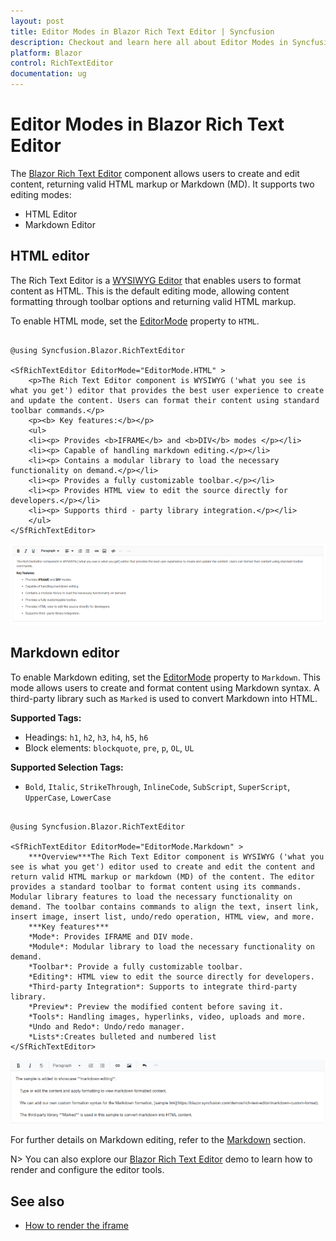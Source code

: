 ```yaml
---
layout: post
title: Editor Modes in Blazor Rich Text Editor | Syncfusion
description: Checkout and learn here all about Editor Modes in Syncfusion Blazor RichTextEditor component and more.
platform: Blazor
control: RichTextEditor
documentation: ug
---
```


# Editor Modes in Blazor Rich Text Editor

The [Blazor Rich Text Editor](https://www.syncfusion.com/blazor-components/blazor-wysiwyg-rich-text-editor) component allows users to create and edit content, returning valid HTML markup or Markdown (MD). It supports two editing modes:

* HTML Editor
* Markdown Editor

## HTML editor

The Rich Text Editor is a [WYSIWYG Editor](https://www.syncfusion.com/blazor-components/blazor-wysiwyg-rich-text-editor) that enables users to format content as HTML. This is the default editing mode, allowing content formatting through toolbar options and returning valid HTML markup.

To enable HTML mode, set the [EditorMode](https://help.syncfusion.com/cr/blazor/Syncfusion.Blazor.RichTextEditor.EditorMode.html) property to `HTML`.

```cshtml

@using Syncfusion.Blazor.RichTextEditor

<SfRichTextEditor EditorMode="EditorMode.HTML" >
    <p>The Rich Text Editor component is WYSIWYG ('what you see is what you get') editor that provides the best user experience to create and update the content. Users can format their content using standard toolbar commands.</p>
    <p><b> Key features:</b></p>
    <ul>
    <li><p> Provides <b>IFRAME</b> and <b>DIV</b> modes </p></li>
    <li><p> Capable of handling markdown editing.</p></li>
    <li><p> Contains a modular library to load the necessary functionality on demand.</p></li>
    <li><p> Provides a fully customizable toolbar.</p></li>
    <li><p> Provides HTML view to edit the source directly for developers.</p></li>
    <li><p> Supports third - party library integration.</p></li>
    </ul>
</SfRichTextEditor>

```

![Blazor RichTextEditor with HTML Editor](./images/blazor-richtexteditor-with-html-editor.png)

## Markdown editor

To enable Markdown editing, set the [EditorMode](https://help.syncfusion.com/cr/blazor/Syncfusion.Blazor.RichTextEditor.EditorMode.html#Syncfusion_Blazor_RichTextEditor_EditorMode_Markdown) property to `Markdown`. This mode allows users to create and format content using Markdown syntax. A third-party library such as `Marked` is used to convert Markdown into HTML.

**Supported Tags:**

- Headings: `h1`, `h2`, `h3`, `h4`, `h5`, `h6`
- Block elements: `blockquote`, `pre`, `p`, `OL`, `UL`

**Supported Selection Tags:**

- `Bold`, `Italic`, `StrikeThrough`, `InlineCode`, `SubScript`, `SuperScript`, `UpperCase`, `LowerCase`

```cshtml

@using Syncfusion.Blazor.RichTextEditor

<SfRichTextEditor EditorMode="EditorMode.Markdown" >
    ***Overview***The Rich Text Editor component is WYSIWYG ('what you see is what you get') editor used to create and edit the content and return valid HTML markup or markdown (MD) of the content. The editor provides a standard toolbar to format content using its commands. Modular library features to load the necessary functionality on demand. The toolbar contains commands to align the text, insert link, insert image, insert list, undo/redo operation, HTML view, and more.
    ***Key features***
    *Mode*: Provides IFRAME and DIV mode.
    *Module*: Modular library to load the necessary functionality on demand.
    *Toolbar*: Provide a fully customizable toolbar.
    *Editing*: HTML view to edit the source directly for developers.
    *Third-party Integration*: Supports to integrate third-party library.
    *Preview*: Preview the modified content before saving it.
    *Tools*: Handling images, hyperlinks, video, uploads and more.
    *Undo and Redo*: Undo/redo manager.
    *Lists*:Creates bulleted and numbered list
</SfRichTextEditor>

```

![Blazor RichTextEditor with Markdown Editor](./images/blazor-richtexteditor-markdown-editor.png)

For further details on Markdown editing, refer to the [Markdown](./markdown) section.

N> You can also explore our [Blazor Rich Text Editor](https://blazor.syncfusion.com/demos/rich-text-editor/overview?theme=bootstrap5) demo to learn how to render and configure the editor tools.

## See also

* [How to render the iframe](./iframe)
